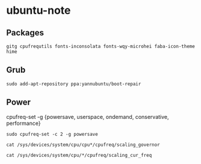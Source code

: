 # ubuntu-note

## Packages

    gitg cpufrequtils fonts-inconsolata fonts-wqy-microhei faba-icon-theme hime
    
## Grub

    sudo add-apt-repository ppa:yannubuntu/boot-repair
    
## Power

  cpufreq-set -g {powersave, userspace, ondemand, conservative, performance}

    sudo cpufreq-set -c 2 -g powersave
    
    cat /sys/devices/system/cpu/cpu*/cpufreq/scaling_governor
    
    cat /sys/devices/system/cpu/*/cpufreq/scaling_cur_freq
